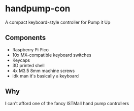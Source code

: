 # handpump-con
A compact keyboard-style controller for Pump it Up

## Components
- Raspberry Pi Pico
- 10x MX-compatible keyboard switches
- Keycaps
- 3D printed shell
- 4x M3.5 8mm machine screws
- idk man it's basically a keyboard

## Why
I can't afford one of the fancy ISTMall hand pump controllers
